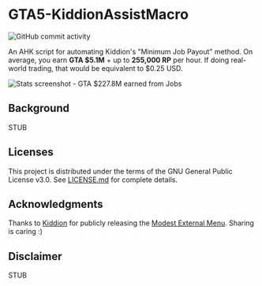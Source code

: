 # GTA5-KiddionAssistMacro

![GitHub commit activity](https://img.shields.io/github/commit-activity/w/Terrobility/GTA5-KiddionAssistMacro.svg)

An AHK script for automating Kiddion's "Minimum Job Payout" method. On average, you earn **GTA $5.1M** + up to **255,000 RP** per hour. If doing real-world trading, that would be equivalent to $0.25 USD.

![Stats screenshot - GTA $227.8M earned from Jobs](https://i.imgur.com/tQfFUIG.png)

## Background
STUB

## Licenses

This project is distributed under the terms of the GNU General Public License v3.0. See [LICENSE.md](LICENSE.md) for complete details.

## Acknowledgments

Thanks to [Kiddion](https://www.unknowncheats.me/forum/members/1861563.html) for publicly releasing the [Modest External Menu](https://www.unknowncheats.me/forum/grand-theft-auto-v/262733-kiddions-modest-external-menu.html). Sharing is caring :)

## Disclaimer
STUB

